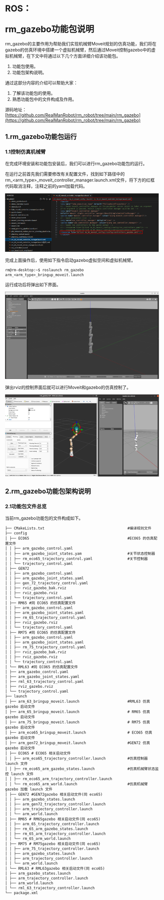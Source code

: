 # <p class="hidden">ROS：</p>rm_gazebo功能包说明

rm_gazebo的主要作用为帮助我们实现机械臂Moveit规划的仿真功能，我们将在gazebo的仿真环境中搭建一个虚拟机械臂，然后通过Moveit控制gazebo中的虚拟机械臂，在下文中将通过以下几个方面详细介绍该功能包。

1. 功能包使用。
2. 功能包架构说明。

通过这部分内容的介绍可以帮助大家：

1. 了解该功能包的使用。
2. 熟悉功能包中的文件构成及作用。

源码地址：[https://github.com/RealManRobot/rm_robot/tree/main/rm_gazebo](https://github.com/RealManRobot/rm_robot/tree/main/rm_gazebo)

## 1.rm_gazebo功能包运行

### 1.1控制仿真机械臂

在完成环境安装和功能包安装后，我们可以进行rm_gazebo功能包的运行。

在运行之前首先我们需要修改有关配置文件，找到如下路径中的rm_<arm_type>_moveit_controller_manager.launch.xml文件，将下方的红框代码取消注释，注释之前的yaml加载代码。

![alt text](image.png)

完成上面操作后，使用如下指令启动gazebo虚拟空间和虚拟机械臂。

```ROS
rm@rm-desktop:~$ roslaunch rm_gazebo arm_<arm_type>_bringup_moveit.launch
```

运行成功后将弹出如下界面。

![alt text](image-1.png)

弹出rviz的控制界面后就可以进行Moveit和gazebo的仿真控制了。

![alt text](image-2.png)

## 2.rm_gazebo功能包架构说明

### 2.1功能包文件总览

当前rm_gazebo功能包的文件构成如下。

```
├── CMakeLists.txt                                      #编译规则文件
├── config
│ ├── ECO65                                             #ECO65 的仿真配置文件
│ │ ├── arm_gazebo_control.yaml
│ │ ├── arm_gazebo_joint_states.yam                     #关节状态控制器
│ │ ├── rm_eco65_trajectory_control.yaml                #关节控制器
│ │ └── trajectory_control.yaml
│ ├── GEN72
│ │ ├── arm_gazebo_control.yaml
│ │ ├── arm_gazebo_joint_states.yaml
│ │ ├── gen_72_trajectory_control.yaml
│ │ ├── rviz_gazebo_bak.rviz
│ │ ├── rviz_gazebo.rviz
│ │ └── trajectory_control.yaml
│ ├── RM65 #同 ECO65 的仿真配置文件
│ │ ├── arm_gazebo_control.yaml
│ │ ├── arm_gazebo_joint_states.yaml
│ │ ├── rm_65_trajectory_control.yaml
│ │ ├── rviz_gazebo.rviz
│ │ └── trajectory_control.yaml
│ ├── RM75 #同 ECO65 的仿真配置文件
│ │ ├── arm_gazebo_control.yaml
│ │ ├── arm_gazebo_joint_states.yaml
│ │ ├── rm_75_trajectory_control.yaml
│ │ ├── rviz_gazebo_bak.rviz
│ │ ├── rviz_gazebo.rviz
│ │ └── trajectory_control.yaml
│ └── RML63 #同 ECO65 的仿真配置文件
│ ├── arm_gazebo_control.yaml
│ ├── arm_gazebo_joint_states.yaml
│ ├── rml_63_trajectory_control.yaml
│ ├── rviz_gazebo.rviz
│ └── trajectory_control.yaml
├── launch
│ ├── arm_63_bringup_moveit.launch                      #RML63 仿真 gazebo 启动文件
│ ├── arm_65_bringup_moveit.launch                      # RM65 仿真 gazebo 启动文件
│ ├── arm_75_bringup_moveit.launch                      # RM75 仿真 gazebo 启动文件
│ ├── arm_eco65_bringup_moveit.launch                   # ECO65 仿真 gazebo 启动文件
│ ├── arm_gen72_bringup_moveit.launch                   #GEN72 仿真 gazebo 启动文件
│ ├── ECO65 # ECO65 相关启动文件
│ │ ├── arm_eco65_trajectory_controller.launch          #仿真控制器 launch 文件
│ │ ├── rm_eco65_arm_gazebo_states.launch               #仿真机械臂状态监控 launch 文件
│ │ ├── rm_eco65_arm_trajectory_controller.launch
│ │ └── rm_eco65_arm_world.launch                       #仿真机械臂 gazebo 加载 launch 文件
│ ├── GEN72 #GEN72gazebo 相关启动文件(同 eco65)
│ │ ├── arm_gazebo_states.launch
│ │ ├── arm_gen72_trajectory_controller.launch
│ │ ├── arm_trajectory_controller.launch
│ │ └── arm_world.launch
│ ├── RM65 # RM65gazebo 相关启动文件(同 eco65)
│ │ ├── arm_65_trajectory_controller.launch
│ │ ├── rm_65_arm_gazebo_states.launch
│ │ ├── rm_65_arm_trajectory_controller.launch
│ │ └── rm_65_arm_world.launch
│ ├── RM75 # RM75gazebo 相关启动文件(同 eco65)
│ │ ├── arm_75_trajectory_controller.launch
│ │ ├── arm_gazebo_states.launch
│ │ ├── arm_trajectory_controller.launch
│ │ └── arm_world.launch
│ └── RML63 # RML63gazebo 相关启动文件(同 eco65)
│ ├── arm_gazebo_states.launch
│ ├── arm_trajectory_controller.launch
│ ├── arm_world.launch
│ └── rml_63_trajectory_controller.launch
└── package.xml
```
